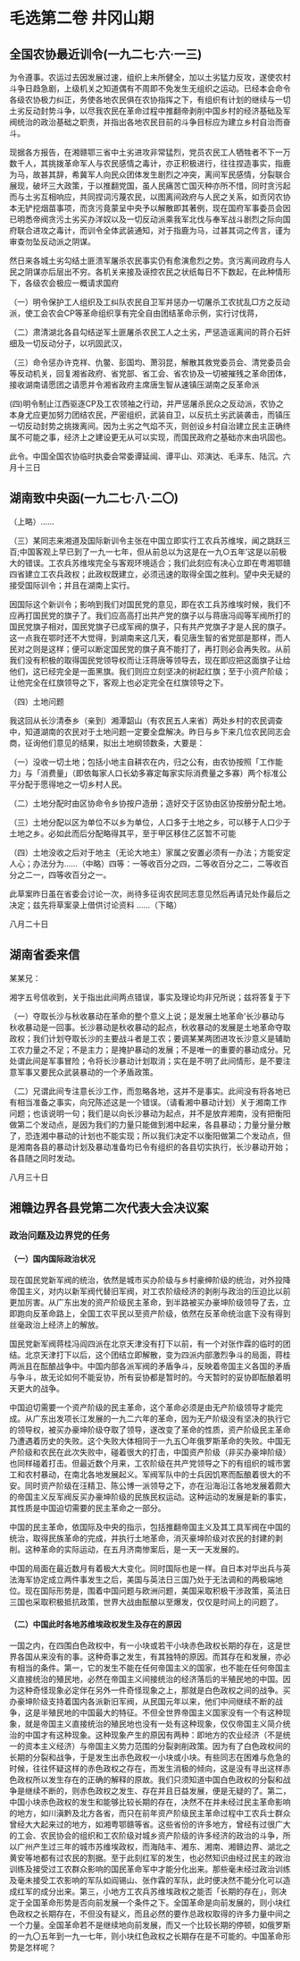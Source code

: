 # 毛选第二卷 井冈山期

## 全国农协最近训令(一九二七·六·一三)

为令遵事。农运过去因发展过速，组织上未所健全，加以土劣猛力反攻，遂使农村斗争日趋急剧，上级机关之知道偶有不周即不免发生无组织之运动。已经本会命令各级农协极力纠正，务使各地农民俱在农协指挥之下，有组织有计划的继续与一切土劣反动封势斗争，以尽我农民在革命过程中推翻帝剥削中国乡村的经济基础及军阀统治的政治基础之职责，并指出各地农民目前的斗争目标应为建立乡村自治而奋斗。

现据各方报告，在湘赣鄂三省中土劣进攻非常猛烈，党员农民工人牺牲者不下一万数千人，其挑拨革命军人与农民感情之毒计，亦正积极进行，往往捏造事实，指鹿为马，故甚其辞，希冀军人向民众团体发生剧烈之冲突，离间军民感情，分裂联合展现，破坏三大政策，于以推翻党国，虽人民痛苦亡国灭种亦所不惜，同时贪污起而与土劣互相响应，共同捏词污蔑农民，以图离间政府与人民之关系，如贡冈农协本无铲挖烟苗事项，而贪污竟蒙呈中央予以解散即其著例，现在国府军事委员会因已明悉帝阀贪污土劣买办洋奴以及一切反动派乘我军北伐与奉军战斗剧烈之际向国府联合进攻之毒计，而训令全体武装通知，对于指鹿为马，过甚其词之传言，谨为审查勿坠反动派之阴谋。

然日来各城土劣勾结土匪溃军屠杀农民事实仍有愈演愈烈之势。贪污离间政府与人民之阴谋亦后层出不穷。各机关来接及诬控农民之状纸每日不下数起，在此种情形下，各级农会极应一概请求国府

（一）明令保护工人组织及工纠队农民自卫军并惩办一切屠杀工农扰乱□方之反动派，使工会农会CP等革命组织享有完全自由团结革命示例，实行讨伐蒋，

（二）肃清湖北各县勾结逆军土匪屠杀农民工人之土劣，严惩造谣离间的蒋介石奸细及一切反动分子，以巩固武汉，

（三）命令惩办许克祥、仇鳖、彭国均、萧羽昆，解散其救党委员会、清党委员会等反动机关，回复湘省政府、省党部、省工会、省农协及一切被摧残之革命团体，接收湖南请愿团之请愿并令湘省政府主席唐生智从速镇压湖南之反革命派

(四)明令制止江西驱逐CP及工农领袖之行动，并严惩屠杀民众之反动派，农协之本身尤应更加努力团结农民，严密组织，武装自卫，以反抗土劣武装袭击，而镇压一切反动封势之挑拨离间。因为土劣之气焰不灭，则创设乡村自治建立民主正确终属不可能之事，经济上之建设更无从可以实现，而国民政府之基础亦末由巩固也。

此令。中国全国农协临时执委会常委谭延闿、谭平山、邓演达、毛泽东、陆沉。六月十三日

## 湖南致中央函(一九二七·八·二〇)

（上略）……

（三）某同志来湘道及国际新训令主张在中国立即实行工农兵苏维埃，闻之跳跃三百;中国客观上早已到了一九一七年，但从前总以为这是在一九○五年’这是以前极大的错误。工农兵苏维埃完全与客观环境适合；我们此刻应有决心立即在粤湘鄂赣四省建立工农兵政权；此政权既建立，必须迅速的取得全国之胜利。望中央无疑的接受国际训令；并且在湖南上实行。

因国际这个新训令；影响到我们对国民党的意见，即在农工兵苏维埃时候，我们不应再打国民党的旗子了。我们应高高打出共产党的旗子以与蒋唐冯阎等军阀所打的国民党旗子相对，国民党旗子已成军阀的旗子，只有共产党旗子才是人民的旗子。这一点我在鄂时还不大觉得，到湖南来这几天，看见唐生智的省党部是那样，而人民对之则是这样；便可以断定国民党的旗子真不能打了，再打则必会再失败。从前我们没有积极的取得国民党领导权而让汪蒋唐等领导去，现在即应把这面旗子让给他们，这已经完全是一面黑旗。我们则应立刻坚决的树起红旗；至于小资产阶级；让他完全在红旗领导之下，客观上也必定完全在红旗领导之下。

（四）土地问题

我这回从长沙清泰乡（亲到）湘潭韶山（有农民五人来省）两处乡村的农民调查中，知道湖南的农民对于土地问题一定要全盘解决。昨日与乡下来几位农民同志会商，征询他们意见的结果，拟出土地纲领数条，大要是：

​	（一）没收一切土地；包括小地主自耕农在内，归之公有，由农协按照「工作能力」与「消费量」（即依每家人口长幼多寡定每家实际消费量之多寡）两个标准公平分配于愿得地之一切乡村人民。

​	（二）土地分配时由区协命令乡协按户造册；造好交于区协由区协按册分配土地。

​	（三）土地分配以区为单位不以乡为单位，人口多于土地之乡，可以移于人口少于土地之乡。必如此而后分配略得其平，至于甲区移住乙区暂不可能

​	（四）土地没收之后对于地主（无论大地主）家属之安置必须有一办法；方能安定人心；办法分为……（中略）四等：一等收百分之四，二等收百分之二，二等收百分之二一，四等收百分之一。

此草案昨日虽在省委会讨论一次，尚待多征询农民同志意见然后再请兄处作最后之决定；兹先将草案录上借供讨论资料
……（下略）

八月二十日

## 湖南省委来信

某某兄：

湘字五号信收到，关于指出此间两点错误，事实及理论均非兄所说；兹将答复于下

（一）夺取长沙与秋收暴动在革命的整个意义上说；是发展土地革命’长沙暴动与秋收暴动是一回事。长沙暴动是秋收暴动的起点，秋收暴动的发展是土地革命夺取政权；我们计划夺取长沙的主要战斗者是工农；要调某某两团进攻长沙意义是辅助工农力量之不足；不是主力；是掩护暴动的发展；不是唯一的重要的暴动成分。兄处谓此间是军事冒险；令将长沙暴动计划取消；实在是不明了此间情形，是不要注意军事又要民众武装暴动的一个矛盾政策。

（二）兄谓此间专注意长沙工作，而忽略各地，这并不是事实。此间没有将各地已有相当准备之事实，向兄陈述这是一个错误。（请看湘中暴动计划）关于湘南工作问题；也该说明一句；我们是以向长沙暴动为起点，并不是放弃湘南，没有把衡阳做第二个发动点，是因为我们的力量只能做到湘中起来，各县暴动；力量分量分散了，恐连湘中暴动的计划也不能实现；所以我们决定不以衡阳做第二个发动点，但是湘南各县的暴动计划及暴动准备均已令有组织的各县切实执行，长沙暴动开始；各县随之同时发动。

八月三十日

## 湘赣边界各县党第二次代表大会决议案

### 政治问题及边界党的任务
#### （一）国内国际政治状况

现在国民党新军阀的统治，依然是城市买办阶级与乡村豪绅阶级的统治，对外投降帝国主义，对内以新军阀代替旧军阀，对工农阶级经济的剥削与政治的压迫比以前更加厉害。从广东出发的资产阶级民主革命，到半路被买办豪坤阶级领导了去，立即跑向反革命路上，全国工农平民以至资产阶级，依然在反革命统治底下没有得到丝毫政治上经济上的解放。

国民党新军阀蒋桂冯阎四派在北京天津没有打下以前，有一个对张作霖的临时的团结。北京天津打下以后，这个团结立即解散，变为四派内部激烈争斗的局面，蒋桂两派且在酝酿战争中。中国内部各派军阀的矛盾争斗，反映着帝国主义各国的矛盾与争斗，故无论如何不能妥协，所有妥协都是暂时的。今天暂时的妥协即酝酿着明天更大的战争。

中国迫切需要一个资产阶级的民主革命，这个革命必须是由无产阶级领导才能完成。从广东出发项长江发展的一九二六年的革命，因为无产阶级没有坚决的执行它的领导权，被买办豪坤阶级夺取了领导，遂改变了革命的性质，资产阶级民主革命乃遭遇着历史的失败。这个失败大体相同于一九五〇年俄罗斯革命的失败。中国无产阶级和农民在此次失败中，碰着很大的打击，中国资产阶级（非买办豪坤阶级）也同样碰着打击。但最近数个月来，工农阶级在共产党领导之下的有组织的城市罢工和农村暴动，在南北各地发展起义。军阀军队中的士兵因饥寒而酝酿着很大的不安。同时资产阶级在汪精卫、陈公博一派领导之下，亦在沿海沿江各地发展着颇大的帝国主义反军阀反买办豪坤阶级的民族民权运动。这种运动的发展是新的事实，其性质是中国迫切需要的民主革命之一部分。

中国的民主革命，依国际及中央的指示，包括推翻帝国主义及其工具军阀在中国的统治，取得民族革命的完成，并执行土地革命，消灭豪坤阶级对农民的封建的剥削。这种革命的实际运动，在五月济南惨案后，是一天一天发展的。

中国的局面在最近数月有着极大大变化。同时国际也是一样。自日本对华出兵与英法海军协定成立两件事发生之后，美国与英法日三国乃处于无法调和的两极端地位。现在国际形势是，围着中国问题与欧洲问题，美国采取积极干涉政策，英法日三国也采取积极抵抗政策，世界大战由酝酿以至爆发，仅仅是时间上的问题了。

#### （二）中国此时各地苏维埃政权发生及存在的原因

一国之内，在四围白色政权中，有一小块或若干小块赤色政权长期的存在，这是世界各国从来没有的事。这种奇事之发生，有其独特的原因。而其存在和发展，亦必有相当的条件。第一，它的发生不能在任何帝国主义的国家，也不能在任何帝国主义直接统治的殖民地，必然在帝国主义间接统治的经济落后的半殖民地的中国。因为这种奇怪现象必定伴在另外一件奇怪现象之上，那就是白色政权之间的战争。买办豪坤阶级支持着国内各派新旧军阀，从民国元年以来，他们中间继续不断的战争，这是半殖民地的中国最大的特征。不但全世界帝国主义国家没有一个有这种现象，就是帝国主义直接统治的殖民地也没有一处有这种现象，仅仅帝国主义简介统治的中国才有这种现象。这种现象产生的原因有两种：即地方的农业经济（不是统一的资本主义经济）与帝国主义势力范围的分裂剥削政策。因为有了白色政权间的长期的分裂和战争，于是发生出赤色政权一小块或小块。有些同志在困难与危急的时候，往往怀疑这样的赤色政权之存在，而发生消极的倾向，这是没有寻出这样赤色政权所以发生存在的正确的解释的原故。我们只须知道中国白色政权的分裂和战争是继续不断的，则赤色政权之发生、存在并且日益发展，便是无疑的了。第二，中国小块赤色政权的发生和能够比较长期的存在，决然不在并未经过民主革命影响的地方，如川滇黔及北方各省，而只在前年资产阶级民主革命过程中工农兵士群众曾经大大起来过的地方，如湘粤鄂赣等省。这些省份的许多地方，曾经有过很广大的工会、农民协会的组织和工农阶级对城乡资产阶级的许多经济的政治的斗争，所以广州产生过三年的城市苏维埃政权，而海陆丰、湘东、湘南、湘赣边界、湖北之黄安等地都有过农民的割据。至于此刻红军的发生，也必然知识由经过民主的政治训练及接受过工农群众影响的国民革命军中才能分化出来。那些毫未经过政治训练及毫未接受工农影响的军队如阎锡山、张作霖的军队，此时便决然不能分化可以造成红军的成分出来。第三，小地方工农兵苏维埃政权之能否「长期的存在」，则决定于全国革命形势是否向前发展一个条件之下。全国革命是向前发展的，则小块红色政权之长期存在，不但没有疑义，而且必然的要作总政权取得的许多力量中间之一个力量。全国革命若不是继续地向前发展，而又一个比较长期的停顿，如俄罗斯的一九〇五年到一九一七年，则小块红色政权之长期存在是不可能的。中国革命形势是怎样呢？